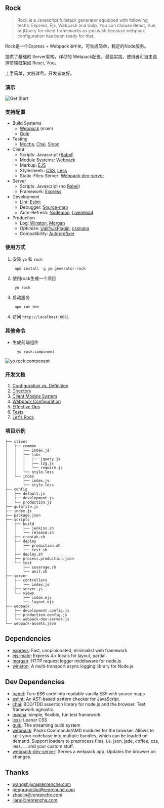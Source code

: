 ## Rock

> Rock is a Javascript fullstack generator equipped with following techs: Express, Ejs, Webpack and Gulp. You can choose React, Vue, or jQuery for client frameworks as you wish because webpack configuration has been ready for that.

Rock是一个Express + Webpack `脚手架`。可生成简单，稳定的Node服务。

提供了基础的 Server架构，详尽的 Webpack配置，最佳实践，使用者可自由选择前端框架如 React, Vue。

上手简单，文档详尽，开发者友好。

### 演示
![Get Start](/docs/image/rock-get-start.gif?raw=true)

### 支持配置
* Build Systems
	* [Webpack](https://webpack.js.org/) (main)
	* [Gulp](http://gulpjs.com/)
* Testing
	* [Mocha](https://mochajs.org/), [Chai](http://chaijs.com/), [Sinon](http://sinonjs.org/)
* Client
	* Scripts: Javascript ([Babel](https://babeljs.io/))
	* Module Systems: [Webpack](https://webpack.js.org/)
	* Markup: [EJS](http://ejs.co/)
	* Stylesheets: [CSS](https://developer.mozilla.org/zh-CN/docs/Web/CSS), [Less](http://lesscss.org/)
	* Static-Files-Server: [Webpack-dev-server](https://webpack.github.io/docs/webpack-dev-server.html)
* Server
	* Scripts: Javascript (no [Babel](https://babeljs.io/))
	* Framework: [Express](http://expressjs.com/)
* Development
	* Lint: [Eslint](http://eslint.org/)
	* Debugger: [Source-map](https://webpack.js.org/guides/development/#source-maps)
	* Auto-Refresh: [Nodemon](https://github.com/remy/nodemon), [Livereload](https://github.com/statianzo/webpack-livereload-plugin)
* Production
	* Log: [Winston](https://github.com/winstonjs/winston), [Morgan](https://github.com/expressjs/morgan)
	* Optimize: [UglifyJsPlugin](http://webpack.github.io/docs/list-of-plugins.html#uglifyjsplugin), [cssnano](http://cssnano.co/)
	* Compatibility: [Autoprefixer](https://github.com/postcss/autoprefixer)

### 使用方式
1. 安装 `yo` 和 `rock`

		npm install -g yo generator-rock

2. 使用rock生成一个项目

		yo rock

3. 启动服务

		npm run dev
4. 访问 `http://localhost:8081`

### 其他命令
* 生成前端组件
  
  		yo rock:component

![yo rock:component](/docs/image/rock-tools.gif?raw=true)

### 开发文档
1. [Configuration vs. Definition](/docs/01%20Configuration%20vs.%20Definition.md)
2. [Directory](/docs/02%20Directory.md)
3. [Client Module System](/docs/03%20Client%20modules.md)
4. [Webpack Configuration](/docs/04%20Webpack%20Configuration.md)
5. [Effective Ops](r/docs/05%20Effective%20Ops.md)
6. [Tests](/docs/06%20Tests.md)
101. [Let's Rock](/docs/101%20Let's%20Rock.md)


### 项目示例
```
├── client
│   ├── common
│   │   ├── index.js
│   │   ├── libs
│   │   │   ├── jquery.js
│   │   │   ├── log.js
│   │   │   └── require.js
│   │   └── style.less
│   └── index
│       ├── index.js
│       └── style.less
├── config
│   ├── default.js
│   ├── development.js
│   └── production.js
├── gulpfile.js
├── index.js
├── package.json
├── scripts
│   ├── build
│   │   ├── jenkins.sh
│   │   └── release.sh
│   ├── crontab.sh
│   ├── deploy
│   │   ├── production.sh
│   │   └── test.sh
│   ├── deploy.sh
│   ├── process.production.json
│   └── test
│       ├── coverage.sh
│       └── unit.sh
├── server
│   ├── controllers
│   │   └── index.js
│   ├── server.js
│   └── views
│       ├── index.ejs
│       └── layout.ejs
├── webpack
│   ├── development.config.js
│   ├── production.config.js
│   └── webpack-dev-server.js
└── webpack-assets.json
```

## Dependencies

- [express](https://github.com/expressjs/express): Fast, unopinionated, minimalist web framework
- [ejs-mate](https://github.com/JacksonTian/ejs-mate): Express 4.x locals for layout, partial.
- [morgan](https://github.com/expressjs/morgan): HTTP request logger middleware for node.js
- [winston](https://github.com/winstonjs/winston): A multi-transport async logging library for Node.js

## Dev Dependencies

- [babel](https://github.com/babel/babel/tree/master/packages): Turn ES6 code into readable vanilla ES5 with source maps
- [eslint](https://github.com/eslint/eslint): An AST-based pattern checker for JavaScript.
- [chai](https://github.com/chaijs/chai): BDD/TDD assertion library for node.js and the browser. Test framework agnostic.
- [mocha](https://github.com/mochajs/mocha): simple, flexible, fun test framework
- [less](https://github.com/less/less.js): Leaner CSS
- [gulp](https://github.com/gulpjs/gulp): The streaming build system
- [webpack](https://github.com/webpack/webpack): Packs CommonJs/AMD modules for the browser. Allows to split your codebase into multiple bundles, which can be loaded on demand. Support loaders to preprocess files, i.e. json, jade, coffee, css, less, ... and your custom stuff.
- [webpack-dev-server](https://github.com/webpack/webpack-dev-server): Serves a webpack app. Updates the browser on changes.

## Thanks

* wangshijun@renrenche.com
* pengrognshu@renrenche.com
* zhaolin@renrenche.com
* jiarui@renrenche.com


